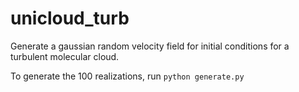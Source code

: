 # unicloud_turb
Generate a gaussian random velocity field for initial conditions for a turbulent molecular cloud.

To generate the 100 realizations, run `python generate.py`